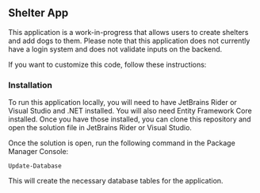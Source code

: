 ## Shelter App

This application is a work-in-progress that allows users to create shelters and add dogs to them. Please note that this application does not currently have a login system and does not validate inputs on the backend.

If you want to customize this code, follow these instructions:

### Installation

To run this application locally, you will need to have JetBrains Rider or Visual Studio and .NET installed. You will also need Entity Framework Core installed. Once you have those installed, you can clone this repository and open the solution file in JetBrains Rider or Visual Studio.

Once the solution is open, run the following command in the Package Manager Console:

```
Update-Database
```
This will create the necessary database tables for the application.




